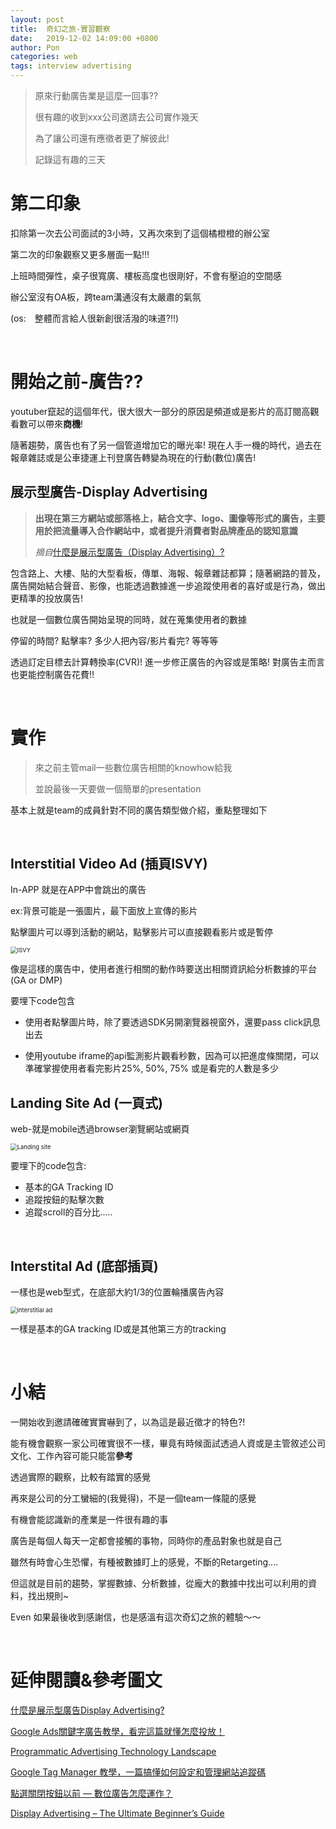```yaml
---
layout: post
title:  奇幻之旅-實習觀察
date:   2019-12-02 14:09:00 +0800
author: Pon
categories: web
tags: interview advertising
---
```


> 原來行動廣告業是這麼一回事??
>
> 很有趣的收到xxx公司邀請去公司實作幾天
>
> 為了讓公司還有應徵者更了解彼此!
>
> 記錄這有趣的三天

# 第二印象

扣除第一次去公司面試的3小時，又再次來到了這個橘橙橙的辦公室

第二次的印象觀察又更多層面一點!!!

上班時間彈性，桌子很寬廣、樓板高度也很剛好，不會有壓迫的空間感

辦公室沒有OA板，跨team溝通沒有太嚴肅的氣氛

(os:　整體而言給人很新創很活潑的味道?!!)

<br>

# 開始之前-廣告??

youtuber竄起的這個年代，很大很大一部分的原因是頻道或是影片的高訂閱高觀看數可以帶來**商機**!

隨著趨勢，廣告也有了另一個管道增加它的曝光率! 現在人手一機的時代，過去在報章雜誌或是公車捷運上刊登廣告轉變為現在的行動(數位)廣告! 

## 展示型廣告-Display Advertising

> **出現在第三方網站或部落格上，結合文字、logo、圖像等形式的廣告，主要用於把流量導入合作網站中，或者提升消費者對品牌產品的認知意識**  
>
> *摘自*[什麼是展示型廣告（Display Advertising）?](https://www.inside.com.tw/article/6261-what-is-display-advertising)

包含路上、大樓、貼的大型看板，傳單、海報、報章雜誌都算；隨著網路的普及，廣告開始結合聲音、影像，也能透過數據進一步追蹤使用者的喜好或是行為，做出更精準的投放廣告!

也就是一個數位廣告開始呈現的同時，就在蒐集使用者的數據

停留的時間? 點擊率? 多少人把內容/影片看完? 等等等

透過訂定目標去計算轉換率(CVR)! 進一步修正廣告的內容或是策略! 對廣告主而言也更能控制廣告花費!!

<br>

# 實作

> 來之前主管mail一些數位廣告相關的knowhow給我
>
> 並說最後一天要做一個簡單的presentation

基本上就是team的成員針對不同的廣告類型做介紹，重點整理如下

<br>

## Interstitial Video Ad (插頁ISVY)

In-APP 就是在APP中會跳出的廣告

ex:背景可能是一張圖片，最下面放上宣傳的影片

點擊圖片可以導到活動的網站，點擊影片可以直接觀看影片或是暫停

<img src="https://imgur.com/LwLxEOZ.jpg" alt="ISVY" style="zoom:67%;" />

像是這樣的廣告中，使用者進行相關的動作時要送出相關資訊給分析數據的平台(GA or DMP)

要埋下code包含

- 使用者點擊圖片時，除了要透過SDK另開瀏覽器視窗外，還要pass click訊息出去

- 使用youtube iframe的api監測影片觀看秒數，因為可以把進度條關閉，可以準確掌握使用者看完影片25%, 50%, 75% 或是看完的人數是多少

  

## Landing Site Ad (一頁式)

web-就是mobile透過browser瀏覽網站或網頁

<img src="https://imgur.com/zJi6NC0.jpg" alt="Landing site" style="zoom:67%;" />

要埋下的code包含:

- 基本的GA Tracking ID
- 追蹤按鈕的點擊次數
- 追蹤scroll的百分比.....

<br>

## Interstital Ad (底部插頁)

 一樣也是web型式，在底部大約1/3的位置輪播廣告內容

<img src="https://imgur.com/Ymb8epW.jpg" alt="interstitial ad" style="zoom:67%;" />

一樣是基本的GA tracking ID或是其他第三方的tracking

<br>

# 小結

一開始收到邀請確確實實嚇到了，以為這是最近徵才的特色?!

能有機會觀察一家公司確實很不一樣，畢竟有時候面試透過人資或是主管敘述公司文化、工作內容可能只能當**參考**

透過實際的觀察，比較有踏實的感覺

再來是公司的分工蠻細的(我覺得)，不是一個team一條龍的感覺

有機會能認識新的產業是一件很有趣的事

廣告是每個人每天一定都會接觸的事物，同時你的產品對象也就是自己

雖然有時會心生恐懼，有種被數據盯上的感覺，不斷的Retargeting....

但這就是目前的趨勢，掌握數據、分析數據，從龐大的數據中找出可以利用的資料，找出規則~

Even 如果最後收到感謝信，也是感溫有這次奇幻之旅的體驗～～

<br>

# 延伸閱讀&參考圖文

[什麼是展示型廣告Display Advertising?](https://www.inside.com.tw/article/6261-what-is-display-advertising)

[Google Ads關鍵字廣告教學，看完這篇就懂怎麼投放！](https://transbiz.com.tw/google-adwords%E9%97%9C%E9%8D%B5%E5%AD%97%E5%BB%A3%E5%91%8A%E6%95%99%E5%AD%B8/)

[Programmatic Advertising Technology Landscape](https://getpocket.com/redirect?url=https%3A%2F%2Fadtagmacros.com%2Fprogrammatic-display-advertising-technology-landscape%2F)

[Google Tag Manager 教學，一篇搞懂如何設定和管理網站追蹤碼]([https://transbiz.com.tw/google-tag-manager-gtm-%E6%95%99%E5%AD%B8/](https://transbiz.com.tw/google-tag-manager-gtm-教學/))

[點選關閉按鈕以前 — 數位廣告怎麼運作？]([https://medium.com/@hellojoy/%E9%BB%9E%E9%81%B8%E9%97%9C%E9%96%89%E6%8C%89%E9%88%95%E4%BB%A5%E5%89%8D-%E4%B8%8A-%E6%95%B8%E4%BD%8D%E5%BB%A3%E5%91%8A%E6%80%8E%E9%BA%BC%E9%81%8B%E4%BD%9C-a5715ba4d651](https://medium.com/@hellojoy/點選關閉按鈕以前-上-數位廣告怎麼運作-a5715ba4d651))

[Display Advertising – The Ultimate Beginner’s Guide](https://blog.bannersnack.com/display-advertising-guide/)